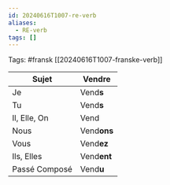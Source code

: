 ```yaml
---
id: 20240616T1007-re-verb
aliases:
  - RE-verb
tags: []
---
```


Tags: #fransk [[20240616T1007-franske-verb]]

| Sujet         | Vend**re**  |
| ------------- | ----------- |
| Je            | Vend**s**   |
| Tu            | Vend**s**   |
| Il, Elle, On  | Vend        |
| Nous          | Vend**ons** |
| Vous          | Vend**ez**  |
| Ils, Elles    | Vend**ent** |
| Passé Composé | Vend**u**   |
